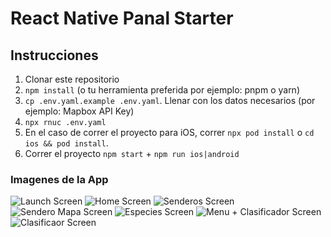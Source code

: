 # React Native Panal Starter

## Instrucciones
1. Clonar este repositorio
2. `npm install` (o tu herramienta preferida por ejemplo: pnpm o yarn)
3. `cp .env.yaml.example .env.yaml`. Llenar con los datos necesarios (por ejemplo: Mapbox API Key)
4. `npx rnuc .env.yaml`
5. En el caso de correr el proyecto para iOS, correr `npx pod install` o `cd ios && pod install`.
6. Correr el proyecto `npm start` + `npm run ios|android`

### Imagenes de la App

![Launch Screen](https://github.com/abrigoni/PNTDF-App-Thesis/blob/main/demo/0_launch.png?raw=true)
![Home Screen](https://github.com/abrigoni/PNTDF-App-Thesis/blob/main/demo/1_home.png?raw=true)
![Senderos Screen](https://github.com/abrigoni/PNTDF-App-Thesis/blob/main/demo/2_senderos.png?raw=true)
![Sendero Mapa Screen](https://github.com/abrigoni/PNTDF-App-Thesis/blob/main/demo/3_Sendero_Mapa.png?raw=true)
![Especies Screen](https://github.com/abrigoni/PNTDF-App-Thesis/blob/main/demo/4_Especies.png?raw=true)
![Menu + Clasificador Screen](https://github.com/abrigoni/PNTDF-App-Thesis/blob/main/demo/10_pantalla_menu_clasificador.PNG?raw=true)
![Clasificaor Screen](https://github.com/abrigoni/PNTDF-App-Thesis/blob/main/demo/11_clasificador.jpeg?raw=true)
